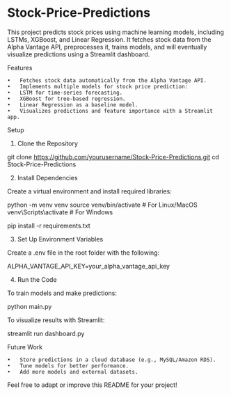 # Stock-Price-Predictions

This project predicts stock prices using machine learning models, including LSTMs, XGBoost, and Linear Regression. It fetches stock data from the Alpha Vantage API, preprocesses it, trains models, and will eventually visualize predictions using a Streamlit dashboard.

Features

	•	Fetches stock data automatically from the Alpha Vantage API.
	•	Implements multiple models for stock price prediction:
	•	LSTM for time-series forecasting.
	•	XGBoost for tree-based regression.
	•	Linear Regression as a baseline model.
	•	Visualizes predictions and feature importance with a Streamlit app.

Setup

1. Clone the Repository

git clone https://github.com/yourusername/Stock-Price-Predictions.git
cd Stock-Price-Predictions

2. Install Dependencies

Create a virtual environment and install required libraries:

python -m venv venv
source venv/bin/activate  # For Linux/MacOS
venv\Scripts\activate     # For Windows

pip install -r requirements.txt

3. Set Up Environment Variables

Create a .env file in the root folder with the following:

ALPHA_VANTAGE_API_KEY=your_alpha_vantage_api_key

4. Run the Code

To train models and make predictions:

python main.py

To visualize results with Streamlit:

streamlit run dashboard.py


Future Work

	•	Store predictions in a cloud database (e.g., MySQL/Amazon RDS).
	•	Tune models for better performance.
	•	Add more models and external datasets.

Feel free to adapt or improve this README for your project!
